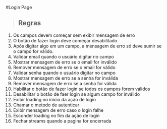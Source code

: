 #Login Page

> ## Regras
1. Os campos devem começar sem exibir mensagem de erro
2. O botão de fazer login deve começar desabilitado
3. Após digitar algo em um campo, a mensagem de erro só deve sumir se o campo for válido.
4. Validar email quando o usuário digitar no campo
5. Mostrar mensagem de erro se o email for inválido
6. Remover mensagem de erro se o email for válido
7. Validar senha quando o usuário digitar no campo
8. Mostrar mensagem de erro se a senha for inválida
9. Remover mensagem de erro se a senha for válida
10. Habilitar o botão de fazer login se todos os campos forem válidos
11. Desabilitar o botão de faer login se algum campo for inválido
12. Exibir loading no início da ação de login
13. Chamar o metodo de autenticar
14. Exibir mensagem de erro caso o login falhe
15. Esconder loading no fim da ação de login
16. Fechar streams quando a pagina for encerrada